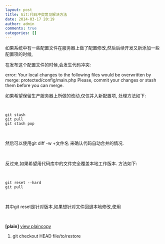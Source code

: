 ```yaml
---
layout: post
title: Git:代码冲突常见解决方法
date: 2014-03-17 20:19
author: admin
comments: true
categories: []
---
```

如果系统中有一些配置文件在服务器上做了配置修改,然后后续开发又新添加一些配置项的时候,

在发布这个配置文件的时候,会发生代码冲突:

error: Your local changes to the following files would be overwritten by merge:
protected/config/main.php
Please, commit your changes or stash them before you can merge.

如果希望保留生产服务器上所做的改动,仅仅并入新配置项, 处理方法如下:

&nbsp;
<pre><code>git stash
git pull
git stash pop</code></pre>
&nbsp;

然后可以使用git diff -w +文件名 来确认代码自动合并的情况.

&nbsp;

反过来,如果希望用代码库中的文件完全覆盖本地工作版本. 方法如下:

&nbsp;
<pre><code>git reset --hard
git pull</code></pre>
&nbsp;

其中git reset是针对版本,如果想针对文件回退本地修改,使用

&nbsp;
<div>
<div>
<div><b>[plain]</b> <a title="view plain" href="http://blog.csdn.net/iefreer/article/details/7679631#">view plain</a><a title="copy" href="http://blog.csdn.net/iefreer/article/details/7679631#">copy</a>
<div></div>
</div>
</div>
<ol start="1">
	<li>git checkout HEAD file/to/restore</li>
</ol>
</div>
